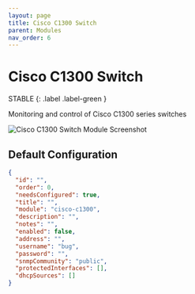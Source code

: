 ```yaml
---
layout: page
title: Cisco C1300 Switch
parent: Modules
nav_order: 6
---
```


# Cisco C1300 Switch

STABLE
{: .label .label-green }

Monitoring and control of Cisco C1300 series switches

![Cisco C1300 Switch Module Screenshot](/bug/assets/images/screenshots/module-cisco-c1300.png)

## Default Configuration

```json
{
  "id": "",
  "order": 0,
  "needsConfigured": true,
  "title": "",
  "module": "cisco-c1300",
  "description": "",
  "notes": "",
  "enabled": false,
  "address": "",
  "username": "bug",
  "password": "",
  "snmpCommunity": "public",
  "protectedInterfaces": [],
  "dhcpSources": []
}
```            

